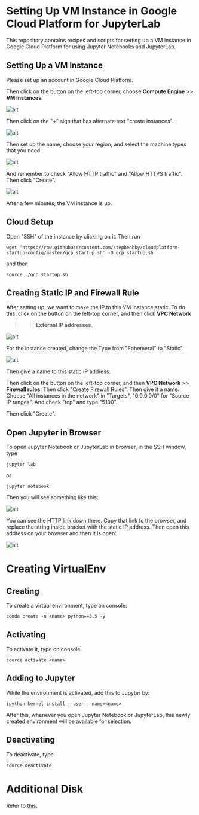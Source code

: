 # Setting Up VM Instance in Google Cloud Platform for JupyterLab

This repository contains recipes and scripts for setting up
a VM instance in Google Cloud Platform for using Jupyter
Notebooks and JupyterLab.

## Setting Up a VM Instance

Please set up an account in Google Cloud Platform.

Then click on the button on the left-top corner, choose
**Compute Engine** >> **VM Instances**.

![alt](fig/goto_vminstance.png)

Then click on the "+" sign that has alternate text "create instances".

![alt](fig/create_instance.png)

Then set up the name, choose your region, and select
the machine types that you need.

![alt](fig/create_instance2.png)

And remember to check "Allow HTTP traffic" and
"Allow HTTPS traffic". Then click "Create".

![alt](fig/create_instance3.png)

After a few minutes, the VM instance is up.

## Cloud Setup

Open "SSH" of the instance by clicking on it. Then run

```
wget 'https://raw.githubusercontent.com/stephenhky/cloudplatform-startup-config/master/gcp_startup.sh' -O gcp_startup.sh
```

and then

```
source ./gcp_startup.sh
```

## Creating Static IP and Firewall Rule

After setting up, we want to make the IP to this VM
instance static. To do this, click on the button on
the left-top corner, and then click **VPC Network**
>> **External IP addresses**.

![alt](fig/externalip.png)

For the instance created, change the Type from "Ephemeral"
to "Static".

![alt](fig/staticip.png)

Then give a name to this static IP address.

Then click on the button on the left-top corner, and then
**VPC Network** >> **Firewall rules**. Then click
"Create Firewall Rules". Then give it a name. Choose
"All instances in the network" in "Targets", "0.0.0.0/0" for
"Source IP ranges". And check "tcp" and type "5100".

Then click "Create".

## Open Jupyter in Browser

To open Jupyter Notebook or JupyterLab in browser,
in the SSH window, type

```
jupyter lab
```

or

```
jupyter notebook
```

Then you will see something like this:

![alt](fig/shellip.png)

You can see the HTTP link down there. Copy that link
to the browser, and replace the string inside bracket
with the static IP address. Then open this address on your browser
and then it is open:

![alt](fig/jupyterlab.png)


# Creating VirtualEnv

## Creating

To create a virtual environment, type on console:

```
conda create -n <name> python==3.5 -y
```

## Activating

To activate it, type on console:

```
source activate <name>
```

## Adding to Jupyter

While the environment is activated, add this to Jupyter by:

```
ipython kernel install --user --name=<name>
```

After this, whenever you open Jupyter Notebook or JupyterLab,
this newly created environment will be available for selection.

## Deactivating

To deactivate, type

```
source deactivate
```

# Additional Disk

Refer to [this](https://cloud.google.com/compute/docs/disks/add-persistent-disk).